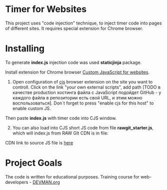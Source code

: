 # Timer for Websites 

This project uses "code injection" technique, to inject timer code into pages of different sites. It requires special extension for Chrome browser.

# Installing

To generate **index.js** injection code  was used **staticjinja** package.

Install extension for Chrome browser [Custom JavaScript for websites](https://chrome.google.com/webstore/detail/custom-javascript-for-web/poakhlngfciodnhlhhgnaaelnpjljija).

1) Open configuration of [cjs](https://chrome.google.com/webstore/detail/custom-javascript-for-web/poakhlngfciodnhlhhgnaaelnpjljija) browser extension on the site you want to controll. Click on the link "your own external scripts", add path [TODO в качестве production хостинга файла с JavaScript подойдет GitHub - у каждого файла в репозитории есть свой URL, и этим можно воспользоваться]. Don`t forget to press "enable cjs for this host" to enable custom JS.

Then paste **index.js** with timer code into CJS window.

2) You can also load into CJS short  JS code from file **rawgit_starter.js**,  which will  index.js from RAW GIt CDN is in file: 

CDN link to source JS file is [here](https://cdn.rawgit.com/sokolovdp/34_timemachine/4a3516c3/index.js)



# Project Goals

The code is written for educational purposes. Training course for web-developers - [DEVMAN.org](https://devman.org)
